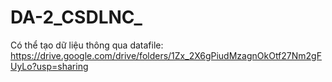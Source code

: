 # DA-2_CSDLNC_
Có thể tạo dữ liệu thông qua datafile: https://drive.google.com/drive/folders/1Zx_2X6gPiudMzagnOkOtf27Nm2gFUyLo?usp=sharing